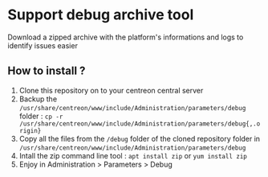 # Support debug archive tool
Download a zipped archive with the platform's informations and logs to identify issues easier

## How to install ?
1. Clone this repository on to your centreon central server
2. Backup the ```/usr/share/centreon/www/include/Administration/parameters/debug``` folder : ```cp -r /usr/share/centreon/www/include/Administration/parameters/debug{,.origin}```
3. Copy all the files from the ```/debug``` folder of the cloned repository folder in ```/usr/share/centreon/www/include/Administration/parameters/debug```
4. Intall the zip command line tool : ```apt install zip``` or ```yum install zip```
5. Enjoy in Administration  >  Parameters  >  Debug
